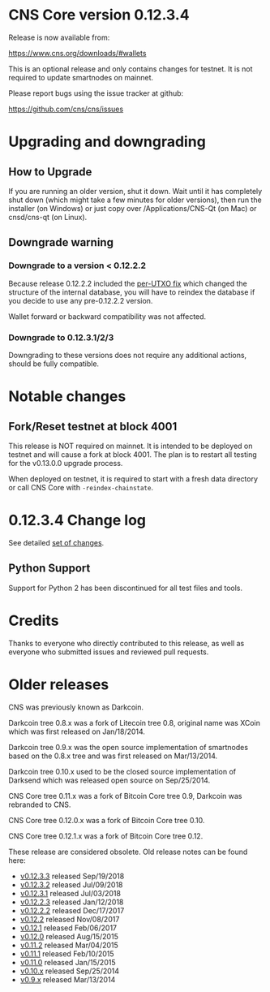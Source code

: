 CNS Core version 0.12.3.4
==========================

Release is now available from:

  <https://www.cns.org/downloads/#wallets>

This is an optional release and only contains changes for testnet. It is not required to update smartnodes on mainnet.

Please report bugs using the issue tracker at github:

  <https://github.com/cns/cns/issues>


Upgrading and downgrading
=========================

How to Upgrade
--------------

If you are running an older version, shut it down. Wait until it has completely
shut down (which might take a few minutes for older versions), then run the
installer (on Windows) or just copy over /Applications/CNS-Qt (on Mac) or
cnsd/cns-qt (on Linux).

Downgrade warning
-----------------

### Downgrade to a version < 0.12.2.2

Because release 0.12.2.2 included the [per-UTXO fix](release-notes/cns/release-notes-0.12.2.2.md#per-utxo-fix)
which changed the structure of the internal database, you will have to reindex
the database if you decide to use any pre-0.12.2.2 version.

Wallet forward or backward compatibility was not affected.

### Downgrade to 0.12.3.1/2/3

Downgrading to these versions does not require any additional actions, should be
fully compatible.


Notable changes
===============

Fork/Reset testnet at block 4001
--------------------------------

This release is NOT required on mainnet. It is intended to be deployed on testnet and will cause a fork at block 4001.
The plan is to restart all testing for the v0.13.0.0 upgrade process.

When deployed on testnet, it is required to start with a fresh data directory or call CNS Core with `-reindex-chainstate`.

0.12.3.4 Change log
===================

See detailed [set of changes](https://github.com/cns/cns/compare/v0.12.3.3...cns:v0.12.3.4).

Python Support
--------------

Support for Python 2 has been discontinued for all test files and tools.

Credits
=======

Thanks to everyone who directly contributed to this release,
as well as everyone who submitted issues and reviewed pull requests.


Older releases
==============

CNS was previously known as Darkcoin.

Darkcoin tree 0.8.x was a fork of Litecoin tree 0.8, original name was XCoin
which was first released on Jan/18/2014.

Darkcoin tree 0.9.x was the open source implementation of smartnodes based on
the 0.8.x tree and was first released on Mar/13/2014.

Darkcoin tree 0.10.x used to be the closed source implementation of Darksend
which was released open source on Sep/25/2014.

CNS Core tree 0.11.x was a fork of Bitcoin Core tree 0.9,
Darkcoin was rebranded to CNS.

CNS Core tree 0.12.0.x was a fork of Bitcoin Core tree 0.10.

CNS Core tree 0.12.1.x was a fork of Bitcoin Core tree 0.12.

These release are considered obsolete. Old release notes can be found here:

- [v0.12.3.3](https://github.com/cns/cns/blob/master/doc/release-notes/cns/release-notes-0.12.3.3.md) released Sep/19/2018
- [v0.12.3.2](https://github.com/cns/cns/blob/master/doc/release-notes/cns/release-notes-0.12.3.2.md) released Jul/09/2018
- [v0.12.3.1](https://github.com/cns/cns/blob/master/doc/release-notes/cns/release-notes-0.12.3.1.md) released Jul/03/2018
- [v0.12.2.3](https://github.com/cns/cns/blob/master/doc/release-notes/cns/release-notes-0.12.2.3.md) released Jan/12/2018
- [v0.12.2.2](https://github.com/cns/cns/blob/master/doc/release-notes/cns/release-notes-0.12.2.2.md) released Dec/17/2017
- [v0.12.2](https://github.com/cns/cns/blob/master/doc/release-notes/cns/release-notes-0.12.2.md) released Nov/08/2017
- [v0.12.1](https://github.com/cns/cns/blob/master/doc/release-notes/cns/release-notes-0.12.1.md) released Feb/06/2017
- [v0.12.0](https://github.com/cns/cns/blob/master/doc/release-notes/cns/release-notes-0.12.0.md) released Aug/15/2015
- [v0.11.2](https://github.com/cns/cns/blob/master/doc/release-notes/cns/release-notes-0.11.2.md) released Mar/04/2015
- [v0.11.1](https://github.com/cns/cns/blob/master/doc/release-notes/cns/release-notes-0.11.1.md) released Feb/10/2015
- [v0.11.0](https://github.com/cns/cns/blob/master/doc/release-notes/cns/release-notes-0.11.0.md) released Jan/15/2015
- [v0.10.x](https://github.com/cns/cns/blob/master/doc/release-notes/cns/release-notes-0.10.0.md) released Sep/25/2014
- [v0.9.x](https://github.com/cns/cns/blob/master/doc/release-notes/cns/release-notes-0.9.0.md) released Mar/13/2014


